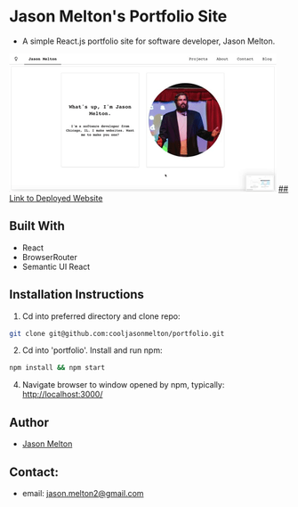 # Jason Melton's Portfolio Site
* A simple React.js portfolio site for software developer, Jason Melton.

<img src="https://github.com/cooljasonmelton/portfolio/blob/master/portfolio-demo.gif?raw=true" width=""/>
<a href="http://www.jasonmelton.site/"> ## Link to Deployed Website </a>

## Built With​
* React
* BrowserRouter
* Semantic UI React
​
## Installation Instructions
1. Cd into preferred directory and clone repo:
```bash
git clone git@github.com:cooljasonmelton/portfolio.git
```
2. Cd into 'portfolio'. Install and run npm:
```bash
npm install && npm start
```
4. Navigate browser to window opened by npm, typically: <a href='http://localhost:3000'> http://localhost:3000/ </a> 

## Author
* <a href='https://github.com/cooljasonmelton'> Jason Melton</a>

## Contact: 
* email: jason.melton2@gmail.com
